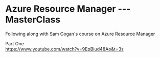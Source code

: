 # Azure Resource Manager   ---   MasterClass

Following along with Sam Cogan's course on Azure Resource Manager

Part One   
https://www.youtube.com/watch?v=9EpBiud48Ao&t=3s
